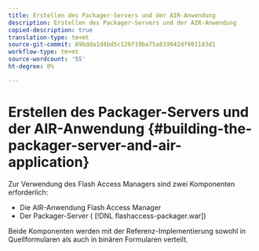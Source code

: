 ```yaml
---
title: Erstellen des Packager-Servers und der AIR-Anwendung
description: Erstellen des Packager-Servers und der AIR-Anwendung
copied-description: true
translation-type: tm+mt
source-git-commit: 89bdda1d4bd5c126f19ba75a819942df901183d1
workflow-type: tm+mt
source-wordcount: '55'
ht-degree: 0%

---
```



# Erstellen des Packager-Servers und der AIR-Anwendung {#building-the-packager-server-and-air-application}

Zur Verwendung des Flash Access Managers sind zwei Komponenten erforderlich:

* Die AIR-Anwendung Flash Access Manager
* Der Packager-Server ( [!DNL flashaccess-packager.war])

Beide Komponenten werden mit der Referenz-Implementierung sowohl in Quellformularen als auch in binären Formularen verteilt.
